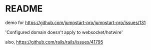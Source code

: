 # README

demo for https://github.com/jumpstart-pro/jumpstart-pro/issues/131

'Configured domain doesn't apply to websocket/hotwire'

also, https://github.com/rails/rails/issues/41795
